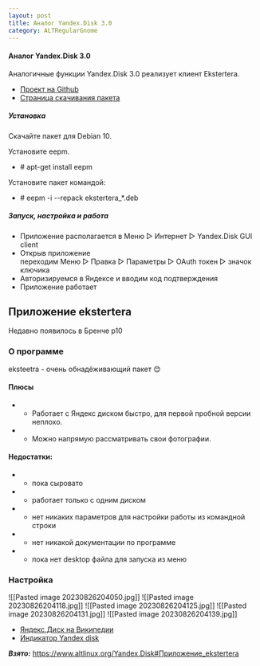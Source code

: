 ```yaml
---
layout: post
title: Аналог Yandex.Disk 3.0
category: ALTRegularGnome
---
```



#### Аналог Yandex.Disk 3.0

Аналогичные функции Yandex.Disk 3.0 реализует клиент Ekstertera.

- [Проект на Github](https://github.com/abbat/ekstertera)
- [Страница скачивания пакета](https://software.opensuse.org/download.html?project=home:antonbatenev:ekstertera&package=ekstertera)

##### Установка

Скачайте пакет для Debian 10.

Установите eepm.

- \# apt-get install eepm

Установите пакет командой:

- \# eepm -i --repack ekstertera_*.deb

##### Запуск, настройка и работа

- Приложение располагается в Меню ▷ Интернет ▷ Yandex.Disk GUI client
- Открыв приложение переходим Меню ▷ Правка ▷ Параметры ▷ OAuth токен ▷ значок ключика
- Авторизируемся в Яндексе и вводим код подтверждения
- Приложение работает

## Приложение ekstertera

Недавно появилось в Бренче p10

### О программе

eksteetra - очень обнадёживающий пакет 😊

#### Плюсы

- + Работает с Яндекс диском быстро, для первой пробной версии неплохо.
- + Можно напрямую рассматривать свои фотографии.

#### Недостатки:

- - пока сыровато
- - работает только с одним диском
- - нет никаких параметров для настройки работы из командной строки
- - нет никакой документации по программе
- - пока нет desktop файла для запуска из меню

### Настройка

![[Pasted image 20230826204050.jpg]]
![[Pasted image 20230826204118.jpg]]
![[Pasted image 20230826204125.jpg]]
![[Pasted image 20230826204131.jpg]]
![[Pasted image 20230826204139.jpg]]
- [Яндекс.Диск на Википедии](https://ru.wikipedia.org/wiki/%D0%AF%D0%BD%D0%B4%D0%B5%D0%BA%D1%81.%D0%94%D0%B8%D1%81%D0%BA)
- [Индикатор Yandex disk](https://github.com/slytomcat/yandex-disk-indicator/wiki/%D0%98%D0%BD%D0%B4%D0%B8%D0%BA%D0%B0%D1%82%D0%BE%D1%80-Yandex-disk)

***Взято:***
https://www.altlinux.org/Yandex.Disk#Приложение_ekstertera
